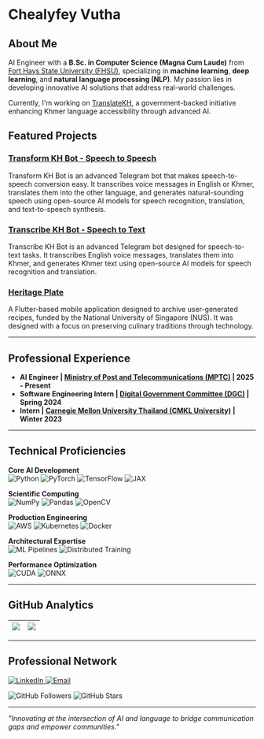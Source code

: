 # Chealyfey Vutha 

## About Me

AI Engineer with a **B.Sc. in Computer Science (Magna Cum Laude)** from [Fort Hays State University (FHSU)](https://www.fhsu.edu/), specializing in **machine learning**, **deep learning**, and **natural language processing (NLP)**. My passion lies in developing innovative AI solutions that address real-world challenges.

Currently, I'm working on [TranslateKH](https://translate.kh), a government-backed initiative enhancing Khmer language accessibility through advanced AI.

## Featured Projects

### [Transform KH Bot - Speech to Speech](https://github.com/lyfeyvutha/transform-kh-bot)
Transform KH Bot is an advanced Telegram bot that makes speech-to-speech conversion easy. It transcribes voice messages in English or Khmer, translates them into the other language, and generates natural-sounding speech using open-source AI models for speech recognition, translation, and text-to-speech synthesis.
### [Transcribe KH Bot - Speech to Text](https://github.com/lyfeyvutha/transcribe-kh-bot)
Transcribe KH Bot is an advanced Telegram bot designed for speech-to-text tasks. It transcribes English voice messages, translates them into Khmer, and generates Khmer text using open-source AI models for speech recognition and translation. 
### [Heritage Plate](https://credentials.nus.edu.sg/be28b90c-737b-45cb-af12-6e8926364aa5#acc.ztmSYEdP)
A Flutter-based mobile application designed to archive user-generated recipes, funded by the National University of Singapore (NUS). It was designed with a focus on preserving culinary traditions through technology.

---

## Professional Experience

- **AI Engineer | [Ministry of Post and Telecommunications (MPTC)](https://mptc.gov.kh/en/) | 2025 - Present**
- **Software Engineering Intern | [Digital Government Committee (DGC)](https://dgc.gov.kh/en) | Spring 2024**
- **Intern | [Carnegie Mellon University Thailand (CMKL University)](https://www.cmkl.ac.th/) | Winter 2023**
  
---
## Technical Proficiencies

**Core AI Development**  
![Python](https://img.shields.io/badge/Python-3776AB?logo=python&logoColor=white)
![PyTorch](https://img.shields.io/badge/PyTorch-EE4C2C?logo=pytorch&logoColor=white)
![TensorFlow](https://img.shields.io/badge/TensorFlow-FF6F00?logo=tensorflow&logoColor=white)
![JAX](https://img.shields.io/badge/JAX-4A76CD?logo=jax&logoColor=white)

**Scientific Computing**  
![NumPy](https://img.shields.io/badge/NumPy-013243?logo=numpy&logoColor=white)
![Pandas](https://img.shields.io/badge/Pandas-150458?logo=pandas&logoColor=white)
![OpenCV](https://img.shields.io/badge/OpenCV-5C3EE8?logo=opencv&logoColor=white)

**Production Engineering**  
![AWS](https://img.shields.io/badge/AWS-232F3E?logo=amazon-aws&logoColor=white)
![Kubernetes](https://img.shields.io/badge/Kubernetes-326CE5?logo=kubernetes&logoColor=white)
![Docker](https://img.shields.io/badge/Docker-2496ED?logo=docker&logoColor=white)

**Architectural Expertise**  
![ML Pipelines](https://img.shields.io/badge/ML_Pipelines-FFAE33?logo=apache-airflow&logoColor=white)
![Distributed Training](https://img.shields.io/badge/Distributed_Systems-4285F4?logo=google-cloud&logoColor=white)

**Performance Optimization**  
![CUDA](https://img.shields.io/badge/CUDA-76B900?logo=nvidia&logoColor=white)
![ONNX](https://img.shields.io/badge/ONNX-005CED?logo=onnx&logoColor=white)

---

## GitHub Analytics

| <a href="https://github.com/anuraghazra/github-readme-stats"><img align="center" src="https://github-readme-stats.vercel.app/api?username=lyfeyvutha&count_private=true&show_icons=true&theme=tokyonight" /></a> | <a href="https://github-profile-summary-cards.vercel.app/"><img align="center" src="http://github-profile-summary-cards.vercel.app/api/cards/profile-details?username=lyfeyvutha&theme=tokyonight" /></a> |
| ------------- | ------------- |

---

## Professional Network
<p align="left">
  <a href="https://www.linkedin.com/in/lyfeyvutha">
    <img src="https://img.shields.io/badge/-Let's%20Connect-0077B5?style=for-the-badge&logo=linkedin&logoColor=white&labelColor=0A66C2" alt="LinkedIn">
  </a>
  <a href="mailto:lyfeytech@gmail.com">
    <img src="https://img.shields.io/badge/-Discuss%20Opportunities-D14836?style=for-the-badge&logo=gmail&logoColor=white" alt="Email">
  </a>

<div align="left">
  <img src="https://img.shields.io/github/followers/lyfeyvutha?label=Community%20Engagement&style=social&color=586069" alt="GitHub Followers">
  <img src="https://img.shields.io/github/stars/lyfeyvutha?affiliations=OWNER%2CCOLLABORATOR&label=Project%20Impact&style=social&color=586069" alt="GitHub Stars">
</div>

---
*"Innovating at the intersection of AI and language to bridge communication gaps and empower communities."*
